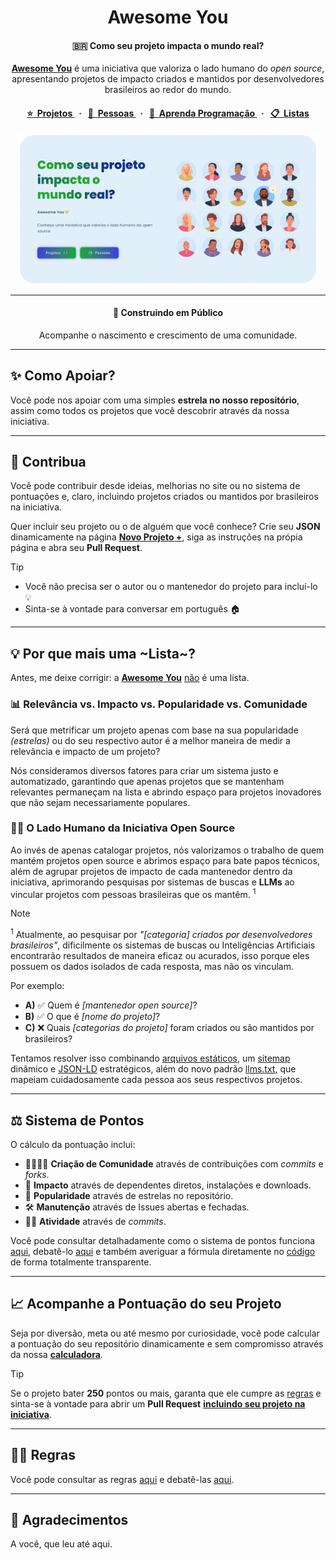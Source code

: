 <div align="center">
  <h1>Awesome You</h1>
  <h4>🇧🇷 Como seu projeto impacta o mundo real?</h4>
  <p><b><a href="https://awesomeyou.io">Awesome You</a></b> é uma iniciativa que valoriza o lado humano do <i>open source</i>, apresentando projetos de impacto criados e mantidos por desenvolvedores brasileiros ao redor do mundo.</p>
  <h4 align="center">
    <a href="https://awesomeyou.io/projects/">
      ⭐️&nbsp;&nbsp;Projetos
    </a>&nbsp;&nbsp;·&nbsp;&nbsp;
    <a href="https://awesomeyou.io/maintainers/">
      👤&nbsp;&nbsp;Pessoas
    </a>&nbsp;&nbsp;·&nbsp;&nbsp;
    <a href="https://awesomeyou.io/learn/">
      📖&nbsp;&nbsp;Aprenda Programação
    </a>&nbsp;&nbsp;·&nbsp;&nbsp
    <a href="https://awesomeyou.io/lists/">
      📋&nbsp;&nbsp;Listas
    </a>
  </h4>
  <a href="https://awesomeyou.io/"><img src="./.github/resources/banner.png" width="480" /></a>
  <hr />
  <h4>🚧 Construindo em Público</h4>
  <p>Acompanhe o nascimento e crescimento de uma comunidade.</p>
</div>

---

## ✨ Como Apoiar?

Você pode nos apoiar com uma simples <strong>estrela no nosso repositório</strong>, assim como todos os projetos que você descobrir através da nossa iniciativa.

---

## 🤝 Contribua

Você pode contribuir desde ideias, melhorias no site ou no sistema de pontuações e, claro, incluindo projetos criados ou mantidos por brasileiros na iniciativa.

Quer incluir seu projeto ou o de alguém que você conhece? Crie seu **JSON** dinamicamente na página [**Novo Projeto +**](https://awesomeyou.io/new/), siga as instruções na própia página e abra seu **Pull Request**.

> [!TIP]
>
> - Você não precisa ser o autor ou o mantenedor do projeto para incluí-lo 💡
> - Sinta-se à vontade para conversar em português 🏠

---

## 💡 Por que mais uma ~Lista~?

Antes, me deixe corrigir: a [**Awesome You**](https://awesomeyou.io) <ins>não</ins> é uma lista.

### 📊 Relevância vs. Impacto vs. Popularidade vs. Comunidade

Será que metrificar um projeto apenas com base na sua popularidade _(estrelas)_ ou do seu respectivo autor é a melhor maneira de medir a relevância e impacto de um projeto?

Nós consideramos diversos fatores para criar um sistema justo e automatizado, garantindo que apenas projetos que se mantenham relevantes permaneçam na lista e abrindo espaço para projetos inovadores que não sejam necessariamente populares.

### 🧑‍💼 O Lado Humano da Iniciativa Open Source

Ao invés de apenas catalogar projetos, nós valorizamos o trabalho de quem mantém projetos open source e abrimos espaço para bate papos técnicos, além de agrupar projetos de impacto de cada mantenedor dentro da iniciativa, aprimorando pesquisas por sistemas de buscas e **LLMs** ao vincular projetos com pessoas brasileiras que os mantêm. <sup>1</sup>

> [!NOTE]
>
> <sup>1</sup> Atualmente, ao pesquisar por _"[categoria] criados por desenvolvedores brasileiros"_, dificilmente os sistemas de buscas ou Inteligências Artificiais encontrarão resultados de maneira eficaz ou acurados, isso porque eles possuem os dados isolados de cada resposta, mas não os vinculam.
>
> Por exemplo:
>
> - **A)** ✅ Quem é _[mantenedor open source]_?
> - **B)** ✅ O que é _[nome do projeto]_?
> - **C)** ❌ Quais _[categorias do projeto]_ foram criados ou são mantidos por brasileiros?
>
> Tentamos resolver isso combinando [arquivos estáticos](https://github.com/wellwelwel/awesomeyou/tree/website), um [sitemap](https://awesomeyou.io/sitemap.xml) dinâmico e [JSON-LD](https://github.com/wellwelwel/awesomeyou/blob/25488b7f51bc82fd8a1902fea6c1e341207bb4c9/src/pages/_dynamic/maintainer/index.tsx#L31-L45) estratégicos, além do novo padrão [llms.txt](https://awesomeyou.io/llms.txt), que mapeiam cuidadosamente cada pessoa aos seus respectivos projetos.

---

## ⚖️ Sistema de Pontos

O cálculo da pontuação inclui:

- 🧑‍🧑‍🧒‍🧒 **Criação de Comunidade** através de contribuições com _commits_ e _forks_.
- 🚀 **Impacto** através de dependentes diretos, instalações e downloads.
- 🌟 **Popularidade** através de estrelas no repositório.
- 🛠️ **Manutenção** através de Issues abertas e fechadas.
- 👴🏼 **Atividade** através de _commits_.

Você pode consultar detalhadamente como o sistema de pontos funciona [aqui](./docs/SCORE.md), debatê-lo [aqui](https://github.com/wellwelwel/awesomeyou/issues/4) e também averiguar a fórmula diretamente no [código](./src/helpers/get-score.ts) de forma totalmente transparente.

---

## 📈 Acompanhe a Pontuação do seu Projeto

Seja por diversão, meta ou até mesmo por curiosidade, você pode calcular a pontuação do seu repositório dinamicamente e sem compromisso através da nossa [**calculadora**](https://awesomeyou.io/calculator/).

> [!TIP]
>
> Se o projeto bater **250** pontos ou mais, garanta que ele cumpre as [regras](./docs/RULES.md) e sinta-se à vontade para abrir um **Pull Request** [**incluindo seu projeto na iniciativa**](https://awesomeyou.io/new/).

---

## 🧑‍⚖️ Regras

Você pode consultar as regras [aqui](./docs/RULES.md) e debatê-las [aqui](https://github.com/wellwelwel/awesomeyou/issues/2).

---

## 🫰 Agradecimentos

A você, que leu até aqui.
